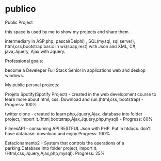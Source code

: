 # publico
Public Project

this space is used by me to show my projects and share them. 

intermediary in ASP,php, pascal(Delphi) , SQL(mysql, sql server), html,css,bootstrap
basic in  ws(soap,rest) with Json and XML, C#, java,Jquery, Ajax with Jquery.


Professional goals: 

become a Develeper Full Stack Senior in applications web and deskop windows.

My public persnal projects:

Projeto Spotify(Spotify Project) - created in the web development course to learn more about html, css. Download and run.(html,css,
bootstrap) - Progress: 100%

twitter clone - created to learn php,Jquery,Ajax. database into folder project, import it.(html,bootstrap,Ajax,Jquery,php,mysql) - Progress: 80%

FilmesAPI - consuming API RESTFUL Json with PHP. Put in htdocs. don't have database. download and enjoy Progress: 100%


Estacionamento2 - System that controls the operations of a parking.Database into folder project, import it.
(Html,css,Jquery,Ajax,php,mysql). Progress: 25%


